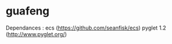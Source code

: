 guafeng
=======

Dependances :
ecs (https://github.com/seanfisk/ecs)
pyglet 1.2 (http://www.pyglet.org/)
